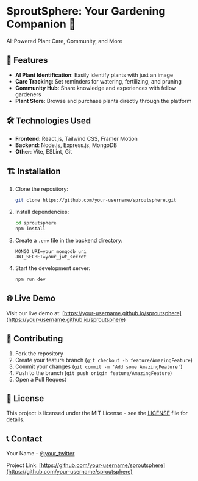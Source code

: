 # SproutSphere: Your Gardening Companion 🌱

AI-Powered Plant Care, Community, and More

## 🚀 Features

- **AI Plant Identification**: Easily identify plants with just an image
- **Care Tracking**: Set reminders for watering, fertilizing, and pruning
- **Community Hub**: Share knowledge and experiences with fellow gardeners
- **Plant Store**: Browse and purchase plants directly through the platform

## 🛠️ Technologies Used

- **Frontend**: React.js, Tailwind CSS, Framer Motion
- **Backend**: Node.js, Express.js, MongoDB
- **Other**: Vite, ESLint, Git

## 🏗️ Installation

1. Clone the repository:
   ```bash
   git clone https://github.com/your-username/sproutsphere.git
   ```

2. Install dependencies:
   ```bash
   cd sproutsphere
   npm install
   ```

3. Create a `.env` file in the backend directory:
   ```env
   MONGO_URI=your_mongodb_uri
   JWT_SECRET=your_jwt_secret
   ```

4. Start the development server:
   ```bash
   npm run dev
   ```

## 🌐 Live Demo

Visit our live demo at: [https://your-username.github.io/sproutsphere](https://your-username.github.io/sproutsphere)

## 👥 Contributing

1. Fork the repository
2. Create your feature branch (`git checkout -b feature/AmazingFeature`)
3. Commit your changes (`git commit -m 'Add some AmazingFeature'`)
4. Push to the branch (`git push origin feature/AmazingFeature`)
5. Open a Pull Request

## 📝 License

This project is licensed under the MIT License - see the [LICENSE](LICENSE) file for details.

## 📞 Contact

Your Name - [@your_twitter](https://twitter.com/your_twitter)

Project Link: [https://github.com/your-username/sproutsphere](https://github.com/your-username/sproutsphere)

